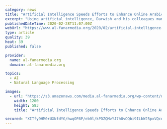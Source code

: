 ```yaml
---
category: news
title: "Artificial Intelligence Speeds Efforts to Enhance Online Arabic Content"
excerpt: "Using artificial intelligence, Darwish and his colleagues managed to improve the accuracy and speed of word segmentation—that is, dividing words into meaningful units, which is significant to improve output quality in “natural language processing” tasks such as machine translation and information retrieval. “We achieved a breakthrough ..."
publishedDateTime: 2020-02-28T11:07:00Z
webUrl: "https://www.al-fanarmedia.org/2020/02/artificial-intelligence-speeds-efforts-to-enhance-online-arabic-content/"
type: article
quality: 39
heat: 39
published: false

provider:
  name: al-fanarmedia.org
  domain: al-fanarmedia.org

topics:
  - AI
  - Natural Language Processing

images:
  - url: "https://s3.amazonaws.com/media.al-fanarmedia.org/wp-content/uploads/2020/02/27191533/Hamdy-Mubarak-1200x583.jpg"
    width: 1200
    height: 583
    title: "Artificial Intelligence Speeds Efforts to Enhance Online Arabic Content"

secured: "XITfy9HM0rUXNfdYG/hwqOP8P/eb0l/kPDZQMvYJ7h8vOQbi9ILbWJ5pxVQcqPKMMg2jrHLU5walAWouIWa4hh3WWEJ1Ev4AHu6iJ72kHI7HzT+407fhe/8rcs1XUEb4LXhR+MXJ5Y5jVYGSaLuG9/BuWEaCzl6bm5VHQ1EjWxao/FH8d0rwpI3oaNk9ivE+zKHj2tD/NWufF4l6XHgLBdZMoSXgJL/nDV53q4bQbmNmk1KJM+p3Q3Nm5bdBDV6CQRbDrwyvgTAy7E0misPGcot8f3brkbdDSjmQiM6HzveGBliw/YA13LkILOHd2F0OYgoslknpINBbQcWPWvqX77RntQyX7/UkMoKZVzYr4GjlJEkMfA+NOBN/YqRBUVrH594VqXVhLKQWi6i1ynN0u4AmwazAmRndbMecaB9ppFKwf47ZQdXk/n6VVyTrhu93PO1xcyjhXk4UTwp/EdSLDMsk5mg4coLIl1LsDC5s+iI=;w7PC8C+7LBUp3Wr4JdlKXQ=="
---
```


